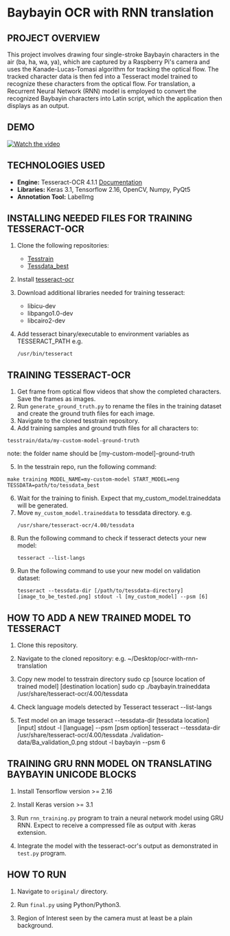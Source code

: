 # Baybayin OCR with RNN translation

## PROJECT OVERVIEW

This project involves drawing four single-stroke Baybayin characters in the air (ba, ha, wa, ya), which are captured by a Raspberry Pi's camera and uses the Kanade-Lucas-Tomasi algorithm for tracking the optical flow. The tracked character data is then fed into a Tesseract model trained to recognize these characters from the optical flow. For translation, a Recurrent Neural Network (RNN) model is employed to convert the recognized Baybayin characters into Latin script, which the application then displays as an output.

## DEMO

[![Watch the video](https://raw.githubusercontent.com/username/repository/branch/path/to/thumbnail.jpg)](https://raw.githubusercontent.com/username/repository/branch/path/to/video.mp4)

## TECHNOLOGIES USED

-   **Engine:** Tesseract-OCR 4.1.1 [Documentation](https://tesseract-ocr.github.io/tessdoc/)
-   **Libraries:** Keras 3.1, Tensorflow 2.16, OpenCV, Numpy, PyQt5
-   **Annotation Tool:** LabelImg

## INSTALLING NEEDED FILES FOR TRAINING TESSERACT-OCR

1. Clone the following repositories:

    - [Tesstrain](https://github.com/tesseract-ocr/tesstrain)
    - [Tessdata_best](https://github.com/tesseract-ocr/tessdata_best)

2. Install [tesseract-ocr](https://tesseract-ocr.github.io/tessdoc/Compiling-%E2%80%93-GitInstallation.html)
3. Download additional libraries needed for training tesseract:
    - libicu-dev
    - libpango1.0-dev
    - libcairo2-dev
4. Add tesseract binary/executable to environment variables as TESSERACT_PATH
   e.g.
    ```
    /usr/bin/tesseract
    ```

## TRAINING TESSERACT-OCR

1. Get frame from optical flow videos that show the completed characters. Save the frames as images.
2. Run `generate_ground_truth.py` to rename the files in the training dataset and create the ground truth files for each image.
3. Navigate to the cloned tesstrain repository.
4. Add training samples and ground truth files for all characters to:

```
tesstrain/data/my-custom-model-ground-truth
```
note: the folder name should be [my-custom-model]-ground-truth

5. In the tesstrain repo, run the following command:

```
make training MODEL_NAME=my-custom-model START_MODEL=eng TESSDATA=path/to/tessdata_best
```

6. Wait for the training to finish. Expect that my_custom_model.traineddata will be generated.
7. Move `my_custom_model.traineddata` to tessdata directory.
   e.g.
    ```
    /usr/share/tesseract-ocr/4.00/tessdata
    ```
8. Run the following command to check if tesseract detects your new model:
    ```
    tesseract --list-langs
    ```
9. Run the following command to use your new model on validation dataset:
    ```
    tesseract --tessdata-dir [/path/to/tessdata-directory] [image_to_be_tested.png] stdout -l [my_custom_model] --psm [6]
    ```

## HOW TO ADD A NEW TRAINED MODEL TO TESSERACT

1. Clone this repository.

2. Navigate to the cloned repository: e.g. ~/Desktop/ocr-with-rnn-translation 

2. Copy new model to tesstrain directory
sudo cp [source location of trained model] [destination location]
sudo cp ./baybayin.traineddata /usr/share/tesseract-ocr/4.00/tessdata

3. Check language models detected by Tesseract
tesseract --list-langs

4. Test model on an image
tesseract --tessdata-dir [tessdata location] [input] stdout -l [language] --psm [psm option]
tesseract --tessdata-dir /usr/share/tesseract-ocr/4.00/tessdata ./validation-data/Ba_validation_0.png stdout -l baybayin --psm 6


## TRAINING GRU RNN MODEL ON TRANSLATING BAYBAYIN UNICODE BLOCKS

1. Install Tensorflow version >= 2.16

2. Install Keras version >= 3.1

3. Run `rnn_training.py` program to train a neural network model using GRU RNN. Expect to receive a compressed file as output with .keras extension.

4. Integrate the model with the tesseract-ocr's output as demonstrated in `test.py` program.

## HOW TO RUN

1. Navigate to `original/` directory.
   
2. Run `final.py` using Python/Python3.

3. Region of Interest seen by the camera must at least be a plain background.
